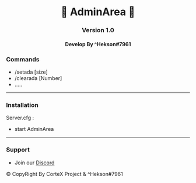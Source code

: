 <p align="center">
  <h1 align="center">
            💛 AdminArea 💛
  </h1>
  <h3 align="center">
     Version 1.0
  </h3>
  <h4 align="center">
      Develop By ^Hekson#7961 
  </h4>
</p>

### Commands
* /setada [size] 
* /clearada [Number]
* .....

-----------------------------------------------------------  


 ### Installation

 Server.cfg :
 * start AdminArea
 
-----------------------------------------------------------  

### Support
* Join our [Discord](https://discord.gg/CaragjWEH2)

:copyright: CopyRight By CorteX Project & ^Hekson#7961
